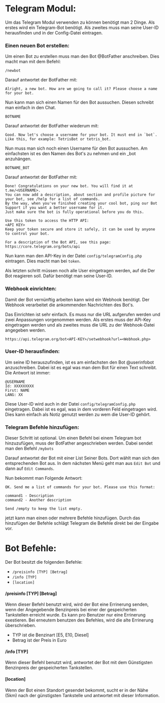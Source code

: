 # Telegram Modul:
Um das Telegram Modul verwenden zu können benötigt man 2 Dinge.
Als erstes wird ein Telegram-Bot benötigt.
Als zweites muss man seine User-ID herausfinden und in der Config-Datei eintragen.

### Einen neuen Bot erstellen:

Um einen Bot zu erstellen muss man den Bot @BotFather anschreiben.
Dies macht man mit dem Befehl:
```
/newbot
```

Darauf antwortet der BotFather mit: 

```
Alright, a new bot. How are we going to call it? Please choose a name for your bot.
```

Nun kann man sich einen Namen für den Bot aussuchen.
Diesen schreibt man einfach in den Chat.

```
BOTNAME
```

Darauf antwortet der BotFather wiederum mit:

```
Good. Now let's choose a username for your bot. It must end in `bot`. Like this, for example: TetrisBot or tetris_bot.
```

Nun muss man sich noch einen Username für den Bot aussuchen.
Am einfachsten ist es den Namen des Bot's zu nehmen und ein _bot anzuhängen.

```
BOTNAME_BOT
```

Darauf antwortet der BotFather mit:

```
Done! Congratulations on your new bot. You will find it at t.me/<USERNAME>.
You can now add a description, about section and profile picture for your bot, see /help for a list of commands.
By the way, when you've finished creating your cool bot, ping our Bot Support if you want a better username for it.
Just make sure the bot is fully operational before you do this.

Use this token to access the HTTP API:
<API KEY>
Keep your token secure and store it safely, it can be used by anyone to control your bot.

For a description of the Bot API, see this page: https://core.telegram.org/bots/api
```

Nun kann man den API-Key in der Datei ```config/telegramConfig.php``` eintragen.
Dies macht man bei ```token```.

Als letzten schritt müssen noch alle User eingetragen werden,
auf die Der Bot reagieren soll. Dafür benötigt man seine User-ID.

### Webhook einrichten:
Damit der Bot vernünftig arbeiten kann wird ein Webhook benötigt.
Der Webhook verarbeitet die ankommenden Nachrichten des Bot's.

Das Einrichten ist sehr einfach. Es muss nur die URL aufgerufen werden und zwei Anpassungen vorgenommen werden.
Als erstes muss der APi-Key eingetragen werden und als zweites muss die URL zu der Webhook-Datei angegeben werden.

```
https://api.telegram.org/bot<API-KEY>/setwebhook?url=<Webhook.php>
```


### User-ID herausfinden:

Um seine ID herauszufinden, ist es am einfachsten den Bot @userinfobot
anzuschreiben. Dabei ist es egal was man dem Bot für einen Text schreibt.
Die Antwort ist immer:
```
@USERNAME
Id: XXXXXXXXX
First: NAME
LANG: XX
```

Diese User-ID wird auch in der Datei ```config/telegramConfig.php``` eingetragen.
Dabei ist es egal, was in dem vorderen Feld eingetragen wird. Dies kann einfach als
Notiz genutzt werden zu wem die User-ID gehört.

### Telegram Befehle hinzufügen:
Dieser Schritt ist optional.
Um einen Befehl bei einem Telegram bot hinzuzufügen, muss der BotFather angeschrieben werden.
Dabei sendet man den Befehl ```/mybots```

Darauf antwortet der Bot mit einer List Seiner Bots. Dort wählt man sich den entsprechenden Bot aus.
In dem nächsten Menü geht man aus ```Edit Bot``` und dann auf ```Edit Commands```.

Nun bekommt man Folgende Antwort:
```
OK. Send me a list of commands for your bot. Please use this format:

command1 - Description
command2 - Another description

Send /empty to keep the list empty.
```

jetzt kann man einen oder mehrere Befehle hinzufügen.
Durch das hinzufügen der Befehle schlägt Telegram die Befehle direkt bei der Eingabe vor.

# Bot Befehle:
Der Bot besitzt die folgenden Befehle:
- ```/preisinfo [TYP] [Betrag]```
- ```/info [TYP]```
- ```[location]```

#### /preisinfo [TYP] [Betrag]
Wenn dieser Befehl benutzt wird, wird der Bot eine Errinerung senden,
wenn der Angegebende Benzinpreis bei einer der gespeicherten Tankstellen erreicht wurde.
Es kann pro Benutzer nur eine Errinerung exestieren.
Bei erneutem benutzen des Befehles, wird die alte Errinerung überschrieben.
- TYP ist die Benzinart [E5, E10, Diesel]
- Betrag ist der Preis in Euro

#### /info [TYP]
Wenn dieser Befehl benutzt wird, antwortet der Bot mit dem Günstigsten Benzinpreis der gespeicherten Tankstellen.

#### [location]
Wenn der Bot einen Standort gesendet bekommt, sucht er in der Nähe (5km) nach der günstigsten Tankstelle
und antwortet mit dieser Information.